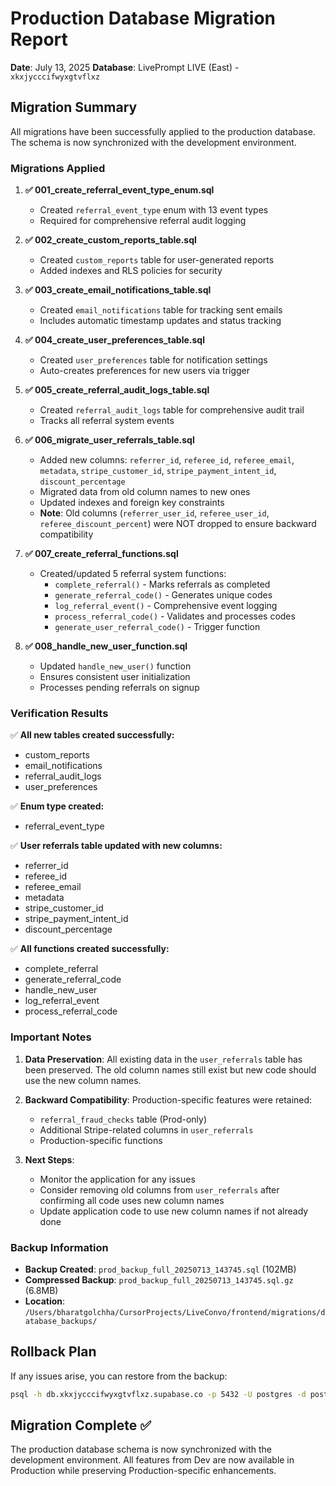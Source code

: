 # Production Database Migration Report
**Date**: July 13, 2025
**Database**: LivePrompt LIVE (East) - `xkxjycccifwyxgtvflxz`

## Migration Summary

All migrations have been successfully applied to the production database. The schema is now synchronized with the development environment.

### Migrations Applied

1. **✅ 001_create_referral_event_type_enum.sql**
   - Created `referral_event_type` enum with 13 event types
   - Required for comprehensive referral audit logging

2. **✅ 002_create_custom_reports_table.sql**
   - Created `custom_reports` table for user-generated reports
   - Added indexes and RLS policies for security

3. **✅ 003_create_email_notifications_table.sql**
   - Created `email_notifications` table for tracking sent emails
   - Includes automatic timestamp updates and status tracking

4. **✅ 004_create_user_preferences_table.sql**
   - Created `user_preferences` table for notification settings
   - Auto-creates preferences for new users via trigger

5. **✅ 005_create_referral_audit_logs_table.sql**
   - Created `referral_audit_logs` table for comprehensive audit trail
   - Tracks all referral system events

6. **✅ 006_migrate_user_referrals_table.sql**
   - Added new columns: `referrer_id`, `referee_id`, `referee_email`, `metadata`, `stripe_customer_id`, `stripe_payment_intent_id`, `discount_percentage`
   - Migrated data from old column names to new ones
   - Updated indexes and foreign key constraints
   - **Note**: Old columns (`referrer_user_id`, `referee_user_id`, `referee_discount_percent`) were NOT dropped to ensure backward compatibility

7. **✅ 007_create_referral_functions.sql**
   - Created/updated 5 referral system functions:
     - `complete_referral()` - Marks referrals as completed
     - `generate_referral_code()` - Generates unique codes
     - `log_referral_event()` - Comprehensive event logging
     - `process_referral_code()` - Validates and processes codes
     - `generate_user_referral_code()` - Trigger function

8. **✅ 008_handle_new_user_function.sql**
   - Updated `handle_new_user()` function
   - Ensures consistent user initialization
   - Processes pending referrals on signup

### Verification Results

✅ **All new tables created successfully:**
- custom_reports
- email_notifications
- referral_audit_logs
- user_preferences

✅ **Enum type created:**
- referral_event_type

✅ **User referrals table updated with new columns:**
- referrer_id
- referee_id
- referee_email
- metadata
- stripe_customer_id
- stripe_payment_intent_id
- discount_percentage

✅ **All functions created successfully:**
- complete_referral
- generate_referral_code
- handle_new_user
- log_referral_event
- process_referral_code

### Important Notes

1. **Data Preservation**: All existing data in the `user_referrals` table has been preserved. The old column names still exist but new code should use the new column names.

2. **Backward Compatibility**: Production-specific features were retained:
   - `referral_fraud_checks` table (Prod-only)
   - Additional Stripe-related columns in `user_referrals`
   - Production-specific functions

3. **Next Steps**:
   - Monitor the application for any issues
   - Consider removing old columns from `user_referrals` after confirming all code uses new column names
   - Update application code to use new column names if not already done

### Backup Information

- **Backup Created**: `prod_backup_full_20250713_143745.sql` (102MB)
- **Compressed Backup**: `prod_backup_full_20250713_143745.sql.gz` (6.8MB)
- **Location**: `/Users/bharatgolchha/CursorProjects/LiveConvo/frontend/migrations/database_backups/`

## Rollback Plan

If any issues arise, you can restore from the backup:
```bash
psql -h db.xkxjycccifwyxgtvflxz.supabase.co -p 5432 -U postgres -d postgres < prod_backup_full_20250713_143745.sql
```

## Migration Complete ✅

The production database schema is now synchronized with the development environment. All features from Dev are now available in Production while preserving Production-specific enhancements.